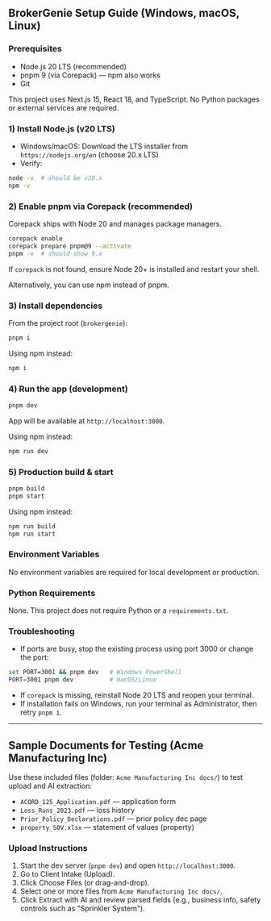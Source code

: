 ## BrokerGenie Setup Guide (Windows, macOS, Linux)

### Prerequisites
- Node.js 20 LTS (recommended)
- pnpm 9 (via Corepack) — npm also works
- Git

This project uses Next.js 15, React 18, and TypeScript. No Python packages or external services are required.

### 1) Install Node.js (v20 LTS)
- Windows/macOS: Download the LTS installer from `https://nodejs.org/en` (choose 20.x LTS)
- Verify:
```bash
node -v  # should be v20.x
npm -v
```

### 2) Enable pnpm via Corepack (recommended)
Corepack ships with Node 20 and manages package managers.
```bash
corepack enable
corepack prepare pnpm@9 --activate
pnpm -v  # should show 9.x
```
If `corepack` is not found, ensure Node 20+ is installed and restart your shell.

Alternatively, you can use npm instead of pnpm.

### 3) Install dependencies
From the project root (`brokergenie`):
```bash
pnpm i
```
Using npm instead:
```bash
npm i
```

### 4) Run the app (development)
```bash
pnpm dev
```
App will be available at `http://localhost:3000`.

Using npm instead:
```bash
npm run dev
```

### 5) Production build & start
```bash
pnpm build
pnpm start
```
Using npm instead:
```bash
npm run build
npm run start
```

### Environment Variables
No environment variables are required for local development or production.

### Python Requirements
None. This project does not require Python or a `requirements.txt`.

### Troubleshooting
- If ports are busy, stop the existing process using port 3000 or change the port:
```bash
set PORT=3001 && pnpm dev   # Windows PowerShell
PORT=3001 pnpm dev          # macOS/Linux
```
- If `corepack` is missing, reinstall Node 20 LTS and reopen your terminal.
- If installation fails on Windows, run your terminal as Administrator, then retry `pnpm i`.

---

## Sample Documents for Testing (Acme Manufacturing Inc)

Use these included files (folder: `Acme Manufacturing Inc docs/`) to test upload and AI extraction:
- `ACORD_125_Application.pdf` — application form
- `Loss_Runs_2023.pdf` — loss history
- `Prior_Policy_Declarations.pdf` — prior policy dec page
- `property_SOV.xlsx` — statement of values (property)

### Upload Instructions
1. Start the dev server (`pnpm dev`) and open `http://localhost:3000`.
2. Go to Client Intake (Upload).
3. Click Choose Files (or drag-and-drop).
4. Select one or more files from `Acme Manufacturing Inc docs/`.
5. Click Extract with AI and review parsed fields (e.g., business info, safety controls such as "Sprinkler System").